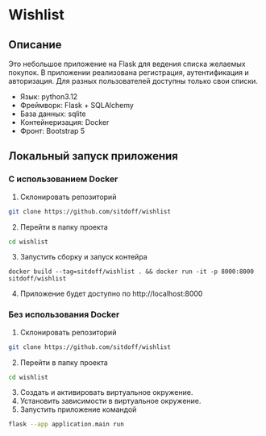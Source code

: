 # Wishlist

## Описание

Это небольшое приложение на Flask для ведения списка желаемых покупок. В приложении реализована регистрация, аутентификация и авторизация. Для разных пользователей доступны только свои списки.

- Язык: python3.12
- Фреймворк: Flask + SQLAlchemy
- База данных: sqlite
- Контейнеризация: Docker
- Фронт: Bootstrap 5

## Локальный запуск приложения

### С использованием Docker

1. Склонировать репозиторий

```bash
git clone https://github.com/sitdoff/wishlist
```

2. Перейти в папку проекта

```bash
cd wishlist
```

3. Запустить сборку и запуск контейра

```
docker build --tag=sitdoff/wishlist . && docker run -it -p 8000:8000 sitdoff/wishlist
```

4. Приложение будет доступно по http://localhost:8000

### Без использования Docker

1. Склонировать репозиторий

```bash
git clone https://github.com/sitdoff/wishlist
```

2. Перейти в папку проекта

```bash
cd wishlist
```

3. Создать и активировать виртуальное окружение.
4. Установить зависимости в виртуальное окружение.
5. Запустить приложение командой

```bash
flask --app application.main run
```
